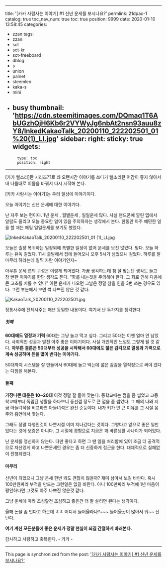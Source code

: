 
---
title: '[카카 사람사는 이야기] #1 신년 운세를 보시나요?'
permlink: 21dpac-1
catalog: true
toc_nav_num: true
toc: true
position: 9999
date: 2020-01-10 13:58:45
categories:
- zzan
tags:
- zzan
- sct
- sct-kr
- sct-freeboard
- dblog
- s
- union
- palnet
- steemleo
- kaka-s
- mini
- busy
thumbnail: 'https://cdn.steemitimages.com/DQmaq1T6AbUGzhQjH6Kb6r2VYWyJg6nbAt2nsn93auu8zY8/InkedKakaoTalk_20200110_222202501_01%20(1)_LI.jpg'
sidebar:
    right:
        sticky: true
widgets:
    -
        type: toc
        position: right
---


[카카 뻘소리]란 시리즈??로 꽤 오랜시간 이야기를 쓰다가
뻘소리란 어감이 좋지 않아서 내 나름대로 이름을 바꿔서 다시 
시작해 본다. 

[카카 사람사는 이야기]는 우리 일상에 이야기이다. 

오늘 이야기는 신년 운세에 대한 이야기다.

난 자주 보는 편이다. 
1년 운세 , 월별운세 , 일일운세  많다. 
사실 핸드폰에 깔린  앱에서 알람도 울리고
오늘 중요한 일이 있음 주의하자는 생각에서 본다.
한동안 아주 예민한 일을 할 때는 매일 일일운세를 
보기도 했었다. 

![InkedKakaoTalk_20200110_222202501_01 (1)_LI.jpg](https://cdn.steemitimages.com/DQmaq1T6AbUGzhQjH6Kb6r2VYWyJg6nbAt2nsn93auu8zY8/InkedKakaoTalk_20200110_222202501_01%20(1)_LI.jpg)

오늘은 출장 복귀하는 일정외에 특별한 일정이 없어
운세를 보진 않았다.  맞다. 오늘 하루는 유독 길었다.
11시 출발해서 집에 들어오니 오후 5시가 넘었으니
길었다.  하루를 잘 마무리 하라는데 일찍 자란 이야기인지~

아무튼 운세 앱의 구성은 이렇게 되어있다. 
가끔 생각하는데 참 잘 맞는단 생각도 들고
참 뻔한 이야기를 한단 생각도 든다. 
"화를 내는것을 주의해야 한다. 그 화로 인해 
다음에 큰 고초를 치룰 수 있다"  이런 운세가 
나오면 그날은 정말 참을 인을 3번 쓰는 경우도 있다.
그런 부분에서 보면 썩 나쁘진 않은 것 같다. 

![KakaoTalk_20200110_222202501.jpg](https://cdn.steemitimages.com/DQmbKQ399wdceg4Snwq73EREJjhWdcGRNpLfuGNcQC2DFMo/KakaoTalk_20200110_222202501.jpg) 

정통사주에 전체사주는 매년 동일한 내용이다. 
여기서 난 두가지를 생각한다. 

##### 첫째
**60대에도 열정과 기력**  60대는 그냥 놀고 먹고 싶다.
그리고 50대는 이젠 얼마 안 남았다. 사회적인 성공과 발전
아주 좋은 이야기이다.  사실 개인적인 느낌도 그렇게 될 것 같다.
**아무튼 결론은 50대부터  성공을 시작해서 60대에도 
젊은 감각으로 열정과 기력으로 계속 성공하며 돈을
많이 번다는 이야기다.**  

50대까지 시스템을 잘 만들어서 60대에 놀고 먹는데
젊은 감감을 열적정으로 써야 겠다는 다짐을 해본다.


#### 둘째
**가장나쁜 대운은 10~20대** 이것 정말 잘 들어 맞는다.
중학교때는 껌을 좀 씹었고 고등학교때부터 독립된 
생활을 하다보니 풍선껌 정도로 큰 껌을 좀 씹었다. 
그 때의 나와 지금 아들녀석을 비교하면 아들녀석은 완전 순둥이다.
내가 키가 안 큰 이유를  그 시절 음주와 흡연에서 찿는다.

그래도 정말 다행인것이 나쁜시절 이미 지나갔다는 것이다.
그렇다고 앞으로 좋은 일만 있다는 것에 보증은 아니다. 
그 시절에 경험으로 지금은 꽤 바른생활 사나이가 되어있다. 


난 운세를 맹신하지 않는다. 
다만 좋다고 하면 그 땐 일을 처리함에 있어 조금 더
공격적으로 자신있게 하고 나쁜운세인 경우는 좀 더
신중하게 접근을 한다.  대체적으로 실패없이 진행되었다.

#### 마무리
신년이 되었으니 그냥 운세 한번 봐도 괜찮치 않을까?
재미 삼아서 보길 바란다.  혹시 100만원짜리 부적을 
만드는 그런일은 없길 바란다.  아니 100만짜리 부적에
1년 마음이 평안하다면 그것도 아주 나쁘진 않은것 같다. 

그냥 운세에 따라 조심할건 조심하고 좋은건 더 잘 살리면 
된다는 생각이다. 

올해 돈을 좀 번다고 하는데 ㅎㅎ 어디서 들어올라나?~~~
들어올곳이 많아서 뭐~~ 신난다. 

**여기 계신 모든분들에 좋은 운세가 정말 현실이 되길
간절하게 바래본다.** 

감사하고 사랑하고 축복한다.  -  카카 -

- - -

This page is synchronized from the post: ['[카카 사람사는 이야기] #1 신년 운세를 보시나요?'](https://steemit.com/@kibumh/21dpac-1)
